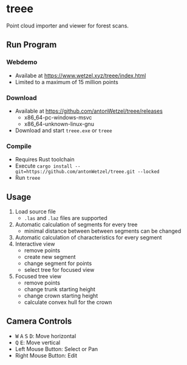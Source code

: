 # treee

Point cloud importer and viewer for forest scans.

## Run Program

### Webdemo

- Availabe at <https://www.wetzel.xyz/treee/index.html>
- Limited to a maximum of 15 million points

### Download

- Available at <https://github.com/antonWetzel/treee/releases>
    - x86_64-pc-windows-msvc
    - x86_64-unknown-linux-gnu
- Download and start `treee.exe` or `treee`

### Compile

- Requires Rust toolchain
- Execute `cargo install --git=https://github.com/antonWetzel/treee.git --locked`
- Run `treee`

## Usage

1. Load source file
    - `.las` and `.laz` files are supported
2. Automatic calculation of segments for every tree
    - minimal distance between between segments can be changed
3. Automatic calculation of characteristics for every segment
4. Interactive view
    - remove points
    - create new segment
    - change segment for points
    - select tree for focused view
5. Focused tree view
    - remove points
    - change trunk starting height
    - change crown starting height
    - calculate convex hull for the crown

## Camera Controls

- <kbd>W</kbd> <kbd>A</kbd> <kbd>S</kbd> <kbd>D</kbd>: Move horizontal
- <kbd>Q</kbd> <kbd>E</kbd>: Move vertical 
- Left Mouse Button: Select or Pan
- Right Mouse Button: Edit
